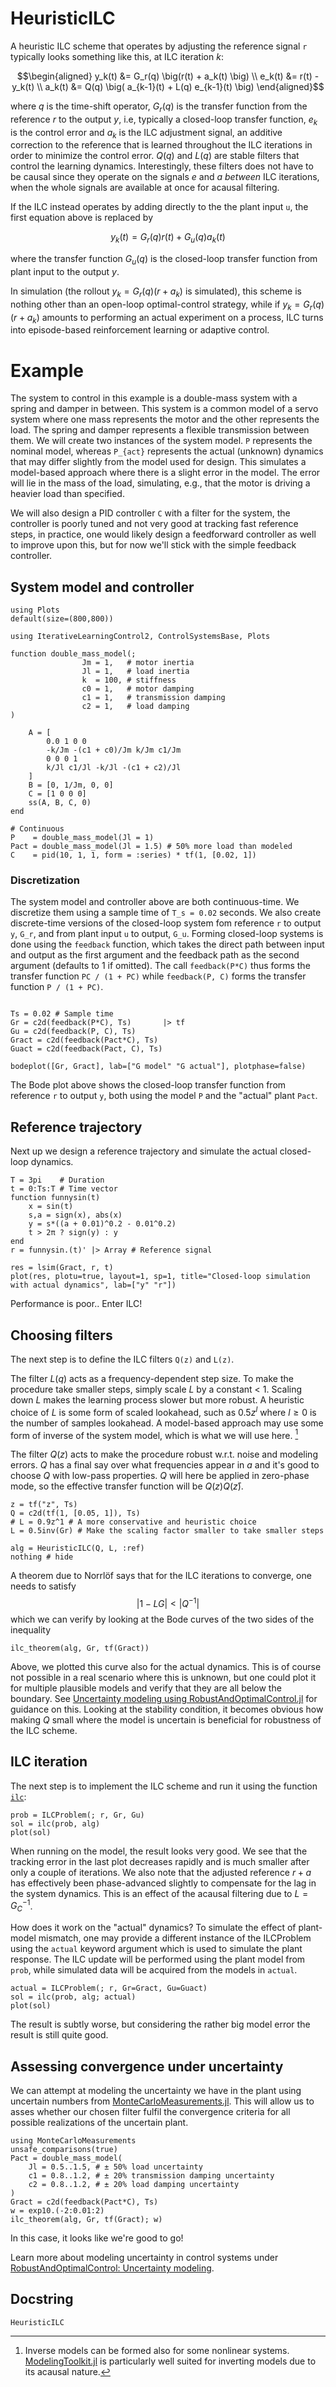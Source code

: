 # HeuristicILC

A heuristic ILC scheme that operates by adjusting the reference signal ``r`` typically looks something like this, at ILC iteration $k$:
```math
\begin{aligned}
y_k(t) &= G_r(q) \big(r(t) + a_k(t) \big) \\
e_k(t) &= r(t) - y_k(t) \\
a_k(t) &= Q(q) \big( a_{k-1}(t) + L(q) e_{k-1}(t) \big)
\end{aligned}
```
where $q$ is the time-shift operator, $G_r(q)$ is the transfer function from the reference $r$ to the output $y$, i.e, typically a closed-loop transfer function, $e_k$ is the control error and $a_k$ is the ILC adjustment signal, an additive correction to the reference that is learned throughout the ILC iterations in order to minimize the control error. $Q(q)$ and $L(q)$ are stable filters that control the learning dynamics. Interestingly, these filters does not have to be causal since they operate on the signals $e$ and $a$ *between* ILC iterations, when the whole signals are available at once for acausal filtering. 

If the ILC instead operates by adding directly to the the plant input ``u``, the first equation above is replaced by
```math
y_k(t) = G_r(q) r(t) + G_u(q) a_k(t)
```
where the transfer function $G_u(q)$ is the closed-loop transfer function from plant input to the output $y$.

In simulation (the rollout $y_k = G_r(q) (r + a_k)$ is simulated), this scheme is nothing other than an open-loop optimal-control strategy, while if $y_k = G_r(q) (r + a_k)$ amounts to performing an actual experiment on a process, ILC turns into episode-based reinforcement learning or adaptive control.


# Example
The system to control in this example is a double-mass system with a spring and damper in between. This system is a common model of a servo system where one mass represents the motor and the other represents the load. The spring and damper represents a flexible transmission between them. We will create two instances of the system model. ``P`` represents the nominal model, whereas ``P_{act}`` represents the actual (unknown) dynamics that may differ slightly from the model used for design. This simulates a model-based approach where there is a slight error in the model. The error will lie in the mass of the load, simulating, e.g., that the motor is driving a heavier load than specified. 

We will also design a PID controller ``C`` with a filter for the system, the controller is poorly tuned and not very good at tracking fast reference steps, in practice, one would likely design a feedforward controller as well to improve upon this, but for now we'll stick with the simple feedback controller.

## System model and controller

```@example HEURISTIC_ILC
using Plots
default(size=(800,800))
```

```@example HEURISTIC_ILC
using IterativeLearningControl2, ControlSystemsBase, Plots

function double_mass_model(; 
                Jm = 1,   # motor inertia
                Jl = 1,   # load inertia
                k  = 100, # stiffness
                c0 = 1,   # motor damping
                c1 = 1,   # transmission damping
                c2 = 1,   # load damping
)

    A = [
        0.0 1 0 0
        -k/Jm -(c1 + c0)/Jm k/Jm c1/Jm
        0 0 0 1
        k/Jl c1/Jl -k/Jl -(c1 + c2)/Jl
    ]
    B = [0, 1/Jm, 0, 0]
    C = [1 0 0 0]
    ss(A, B, C, 0)
end

# Continuous
P    = double_mass_model(Jl = 1)
Pact = double_mass_model(Jl = 1.5) # 50% more load than modeled
C    = pid(10, 1, 1, form = :series) * tf(1, [0.02, 1])
```

### Discretization
The system model and controller above are both continuous-time. We discretize them using a sample time of ``T_s = 0.02`` seconds. We also create discrete-time versions of the closed-loop system fom reference ``r`` to output ``y``, ``G_r``, and from plant input ``u`` to output, ``G_u``. Forming closed-loop systems is done using the `feedback` function, which takes the direct path between input and output as the first argument and the feedback path as the second argument (defaults to 1 if omitted). The call `feedback(P*C)` thus forms the transfer function ``PC / (1 + PC)`` while `feedback(P, C)` forms the transfer function ``P / (1 + PC)``.
```@example HEURISTIC_ILC

Ts = 0.02 # Sample time
Gr = c2d(feedback(P*C), Ts)       |> tf
Gu = c2d(feedback(P, C), Ts)
Gract = c2d(feedback(Pact*C), Ts)
Guact = c2d(feedback(Pact, C), Ts)

bodeplot([Gr, Gract], lab=["G model" "G actual"], plotphase=false)
```
The Bode plot above shows the closed-loop transfer function from reference ``r`` to output ``y``, both using the model `P` and the "actual" plant `Pact`.

## Reference trajectory

Next up we design a reference trajectory and simulate the actual closed-loop dynamics.
```@example HEURISTIC_ILC
T = 3pi    # Duration
t = 0:Ts:T # Time vector
function funnysin(t)
    x = sin(t)
    s,a = sign(x), abs(x)
    y = s*((a + 0.01)^0.2 - 0.01^0.2)
    t > 2π ? sign(y) : y
end
r = funnysin.(t)' |> Array # Reference signal

res = lsim(Gract, r, t)
plot(res, plotu=true, layout=1, sp=1, title="Closed-loop simulation with actual dynamics", lab=["y" "r"])
```
Performance is poor.. Enter ILC!

## Choosing filters
The next step is to define the ILC filters ``Q(z)`` and ``L(z)``.

The filter $L(q)$ acts as a frequency-dependent step size. To make the procedure take smaller steps, simply scale $L$ by a constant < 1. Scaling down $L$ makes the learning process slower but more robust. A heuristic choice of $L$ is some form of scaled lookahead, such as $0.5z^l$ where $l \geq 0$ is the number of samples lookahead. A model-based approach may use some form of inverse of the system model, which is what we will use here. [^nonlinear]

[^nonlinear]: Inverse models can be formed also for some nonlinear systems. [ModelingToolkit.jl](https://mtk.sciml.ai/dev/) is particularly well suited for inverting models due to its acausal nature.

The filter $Q(z)$ acts to make the procedure robust w.r.t. noise and modeling errors. $Q$ has a final say over what frequencies appear in $a$ and it's good to choose $Q$ with low-pass properties. $Q$ will here be applied in zero-phase mode, so the effective transfer function will be $Q(z)Q(z̄)$.

```@example HEURISTIC_ILC
z = tf("z", Ts)
Q = c2d(tf(1, [0.05, 1]), Ts)
# L = 0.9z^1 # A more conservative and heuristic choice
L = 0.5inv(Gr) # Make the scaling factor smaller to take smaller steps

alg = HeuristicILC(Q, L, :ref)
nothing # hide
```

A theorem due to Norrlöf says that for the ILC iterations to converge, one needs to satisfy
$$| 1 - LG | < |Q^{-1}|$$
which we can verify by looking at the Bode curves of the two sides of the inequality

```@example HEURISTIC_ILC
ilc_theorem(alg, Gr, tf(Gract))
```


Above, we plotted this curve also for the actual dynamics. This is of course not possible in a real scenario where this is unknown, but one could plot it for multiple plausible models and verify that they are all below the boundary. See [Uncertainty modeling using RobustAndOptimalControl.jl](https://juliacontrol.github.io/RobustAndOptimalControl.jl/dev/uncertainty/) for guidance on this. Looking at the stability condition, it becomes obvious how making $Q$ small where the model is uncertain is beneficial for robustness of the ILC scheme.

## ILC iteration

The next step is to implement the ILC scheme and run it using the function [`ilc`](@ref):
    
```@example HEURISTIC_ILC
prob = ILCProblem(; r, Gr, Gu)
sol = ilc(prob, alg)
plot(sol)
```

When running on the model, the result looks very good.
We see that the tracking error in the last plot decreases rapidly and is much smaller after only a couple of iterations. We also note that the adjusted reference $r+a$ has effectively been phase-advanced slightly to compensate for the lag in the system dynamics. This is an effect of the acausal filtering due to $L = G_C^{-1}$.


How does it work on the "actual" dynamics? To simulate the effect of plant-model mismatch, one may provide a different instance of the ILCProblem using the `actual` keyword argument which is used to simulate the plant response. The ILC update will be performed using the plant model from `prob`, while simulated data will be acquired from the models in `actual`.
```@example HEURISTIC_ILC
actual = ILCProblem(; r, Gr=Gract, Gu=Guact)
sol = ilc(prob, alg; actual)
plot(sol)
```
The result is subtly worse, but considering the rather big model error the result is still quite good. 


## Assessing convergence under uncertainty
We can attempt at modeling the uncertainty we have in the plant using uncertain numbers from [MonteCarloMeasurements.jl](https://github.com/baggepinnen/MonteCarloMeasurements.jl). This will allow us to asses whether our chosen filter fulfil the convergence criteria for all possible realizations of the uncertain plant.


```@example HEURISTIC_ILC
using MonteCarloMeasurements
unsafe_comparisons(true)
Pact = double_mass_model(
    Jl = 0.5..1.5, # ± 50% load uncertainty
    c1 = 0.8..1.2, # ± 20% transmission damping uncertainty
    c2 = 0.8..1.2, # ± 20% load damping uncertainty
) 
Gract = c2d(feedback(Pact*C), Ts)
w = exp10.(-2:0.01:2)
ilc_theorem(alg, Gr, tf(Gract); w)
```
In this case, it looks like we're good to go!

Learn more about modeling uncertainty in control systems under [RobustAndOptimalControl: Uncertainty modeling](https://juliacontrol.github.io/RobustAndOptimalControl.jl/dev/uncertainty/).

## Docstring
    
```@docs
HeuristicILC
```